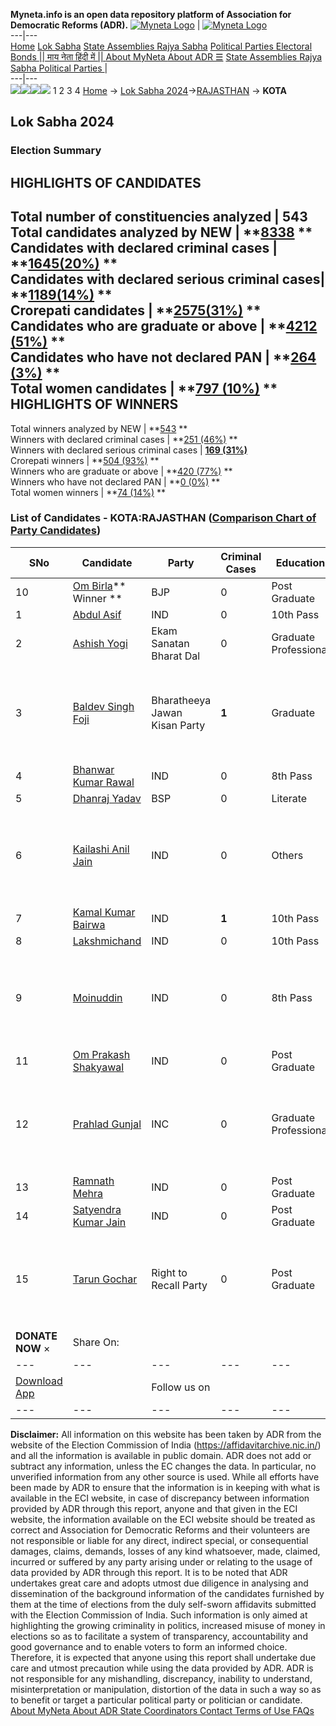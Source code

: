 **Myneta.info is an open data repository platform of Association for Democratic Reforms (ADR).**
[![Myneta Logo](https://www.myneta.info/lib/img/myneta-logo.png)](https://www.myneta.info/) | [![Myneta Logo](https://www.myneta.info/lib/img/adr-logo.png)](https://adrindia.org)  
---|---  
[Home](https://www.myneta.info/) [Lok Sabha](https://www.myneta.info/#ls "Lok Sabha") [ State Assemblies ](https://www.myneta.info/#sa "State Assemblies") [Rajya Sabha](https://www.myneta.info/#rs "Rajya Sabha") [Political Parties ](https://www.myneta.info/party "Political Parties") [ Electoral Bonds ](https://www.myneta.info/electoral_bonds "Electoral Bonds") [ || माय नेता हिंदी में || ](https://translate.google.co.in/translate?prev=hp&hl=en&js=y&u=www.myneta.info&sl=en&tl=hi&history_state0=) [ About MyNeta ](https://adrindia.org/content/about-myneta) [ About ADR ](https://adrindia.org/about-adr/who-we-are) [☰](javascript:void\(0\))
[ State Assemblies ](https://www.myneta.info/#sa "State Assemblies") [ Rajya Sabha ](https://www.myneta.info/#rs "Rajya Sabha") [ Political Parties ](https://www.myneta.info/party "Political Parties")
|   
---|---  
![](https://www.myneta.info/lib/img/banner/banner-1.png)![](https://www.myneta.info/lib/img/banner/banner-2.png)![](https://www.myneta.info/lib/img/banner/banner-3.png)![](https://www.myneta.info/lib/img/banner/banner-4.png)
1  2  3  4 
[Home](https://www.myneta.info/) → [Lok Sabha 2024](https://www.myneta.info/LokSabha2024/)→[RAJASTHAN](https://www.myneta.info/LokSabha2024/index.php?action=show_constituencies&state_id=29) → **KOTA**
### 
## Lok Sabha 2024
###  Election Summary 
HIGHLIGHTS OF CANDIDATES  
---  
Total number of constituencies analyzed |  543   
Total candidates analyzed by NEW | **[8338](https://www.myneta.info/LokSabha2024/index.php?action=summary&subAction=candidates_analyzed&sort=candidate#summary) **  
Candidates with declared criminal cases | **[1645(20%)](https://www.myneta.info/LokSabha2024/index.php?action=summary&subAction=crime&sort=candidate#summary) **  
Candidates with declared serious criminal cases| **[1189(14%)](https://www.myneta.info/LokSabha2024/index.php?action=summary&subAction=serious_crime&sort=candidate#summary) **  
Crorepati candidates | **[2575(31%)](https://www.myneta.info/LokSabha2024/index.php?action=summary&subAction=crorepati&sort=candidate#summary) **  
Candidates who are graduate or above | **[4212 (51%)](https://www.myneta.info/LokSabha2024/index.php?action=summary&subAction=education&sort=candidate#summary) **  
Candidates who have not declared PAN | **[264 (3%)](https://www.myneta.info/LokSabha2024/index.php?action=summary&subAction=without_pan&sort=candidate#summary) **  
Total women candidates | **[797 (10%)](https://www.myneta.info/LokSabha2024/index.php?action=summary&subAction=women_candidate&sort=candidate#summary) **  
HIGHLIGHTS OF WINNERS  
---  
Total winners analyzed by NEW | **[543](https://www.myneta.info/LokSabha2024/index.php?action=summary&subAction=winner_analyzed&sort=candidate#summary) **  
Winners with declared criminal cases | **[251 (46%)](https://www.myneta.info/LokSabha2024/index.php?action=summary&subAction=winner_crime&sort=candidate#summary) **  
Winners with declared serious criminal cases | **[169 (31%)](https://www.myneta.info/LokSabha2024/index.php?action=summary&subAction=winner_serious_crime&sort=candidate#summary)**  
Crorepati winners | **[504 (93%)](https://www.myneta.info/LokSabha2024/index.php?action=summary&subAction=winner_crorepati&sort=candidate#summary) **  
Winners who are graduate or above | **[420 (77%)](https://www.myneta.info/LokSabha2024/index.php?action=summary&subAction=winner_education&sort=candidate#summary) **  
Winners who have not declared PAN | **[0 (0%)](https://www.myneta.info/LokSabha2024/index.php?action=summary&subAction=winner_without_pan&sort=candidate#summary) **  
Total women winners | **[74 (14%)](https://www.myneta.info/LokSabha2024/index.php?action=summary&subAction=winner_women&sort=candidate#summary) **  
### List of Candidates - KOTA:RAJASTHAN ([Comparison Chart of Party Candidates](https://www.myneta.info/LokSabha2024/comparisonchart.php?constituency_id=377))
SNo | Candidate| Party| Criminal Cases| Education| Age| Total Assets| Liabilities  
---|---|---|---|---|---|---|---  
10  | [Om Birla](https://www.myneta.info/LokSabha2024/candidate.php?candidate_id=2567)** Winner ** | BJP | 0 | Post Graduate| 62 | Rs 10,62,06,645 ~ 10 Crore+ | Rs 0 ~   
1  | [Abdul Asif](https://www.myneta.info/LokSabha2024/candidate.php?candidate_id=2919) | IND | 0 | 10th Pass| 32 | Rs 1,19,713 ~ 1 Lacs+ | Rs 0 ~   
2  | [Ashish Yogi](https://www.myneta.info/LokSabha2024/candidate.php?candidate_id=2917) | Ekam Sanatan Bharat Dal | 0 | Graduate Professional| 29 | Rs 7,77,911 ~ 7 Lacs+ | Rs 0 ~   
3  | [Baldev Singh Foji](https://www.myneta.info/LokSabha2024/candidate.php?candidate_id=2915) | Bharatheeya Jawan Kisan Party | **1** | Graduate| 73 | ![](https://myneta.info/image_v2.php?myneta_folder=LokSabha2024&candidate_id=2915&col=ta) | ![](https://myneta.info/image_v2.php?myneta_folder=LokSabha2024&candidate_id=2915&col=lia)  
4  | [Bhanwar Kumar Rawal](https://www.myneta.info/LokSabha2024/candidate.php?candidate_id=1847) | IND | 0 | 8th Pass| 40 | Rs 1,60,000 ~ 1 Lacs+ | Rs 0 ~   
5  | [Dhanraj Yadav](https://www.myneta.info/LokSabha2024/candidate.php?candidate_id=2570) | BSP | 0 | Literate| 35 | Rs 1,15,900 ~ 1 Lacs+ | Rs 0 ~   
6  | [Kailashi Anil Jain](https://www.myneta.info/LokSabha2024/candidate.php?candidate_id=1999) | IND | 0 | Others| 60 | ![](https://myneta.info/image_v2.php?myneta_folder=LokSabha2024&candidate_id=1999&col=ta) | ![](https://myneta.info/image_v2.php?myneta_folder=LokSabha2024&candidate_id=1999&col=lia)  
7  | [Kamal Kumar Bairwa](https://www.myneta.info/LokSabha2024/candidate.php?candidate_id=2566) | IND | **1** | 10th Pass| 27 | Rs 25,000 ~ 25 Thou+ | Rs 0 ~   
8  | [Lakshmichand](https://www.myneta.info/LokSabha2024/candidate.php?candidate_id=2920) | IND | 0 | 10th Pass| 58 | Rs 2,77,546 ~ 2 Lacs+ | Rs 0 ~   
9  | [Moinuddin](https://www.myneta.info/LokSabha2024/candidate.php?candidate_id=2918) | IND | 0 | 8th Pass| 35 | ![](https://myneta.info/image_v2.php?myneta_folder=LokSabha2024&candidate_id=2918&col=ta) | ![](https://myneta.info/image_v2.php?myneta_folder=LokSabha2024&candidate_id=2918&col=lia)  
11  | [Om Prakash Shakyawal](https://www.myneta.info/LokSabha2024/candidate.php?candidate_id=2568) | IND | 0 | Post Graduate| 39 | Rs 2,95,657 ~ 2 Lacs+ | Rs 0 ~   
12  | [Prahlad Gunjal](https://www.myneta.info/LokSabha2024/candidate.php?candidate_id=1846) | INC | 0 | Graduate Professional| 56 | ![](https://myneta.info/image_v2.php?myneta_folder=LokSabha2024&candidate_id=1846&col=ta) | ![](https://myneta.info/image_v2.php?myneta_folder=LokSabha2024&candidate_id=1846&col=lia)  
13  | [Ramnath Mehra](https://www.myneta.info/LokSabha2024/candidate.php?candidate_id=1848) | IND | 0 | Post Graduate| 65 | Rs 2,74,88,765 ~ 2 Crore+ | Rs 2,42,400 ~ 2 Lacs+  
14  | [Satyendra Kumar Jain](https://www.myneta.info/LokSabha2024/candidate.php?candidate_id=2000) | IND | 0 | Post Graduate| 55 | Rs 3,70,24,809 ~ 3 Crore+ | Rs 6,43,881 ~ 6 Lacs+  
15  | [Tarun Gochar](https://www.myneta.info/LokSabha2024/candidate.php?candidate_id=1849) | Right to Recall Party | 0 | Post Graduate| 40 | ![](https://myneta.info/image_v2.php?myneta_folder=LokSabha2024&candidate_id=1849&col=ta) | ![](https://myneta.info/image_v2.php?myneta_folder=LokSabha2024&candidate_id=1849&col=lia)  
|  **DONATE NOW** × |  Share On:  | [](https://api.whatsapp.com/send?text=https%3A%2F%2Fmyneta.info%2Fpunjab2022%2Findex.php%3Faction%3Dshow_constituencies%26state_id%3D19) | [](https://www.facebook.com/sharer/sharer.php?u=https%3A%2F%2Fmyneta.info%2Fpunjab2022%2Findex.php%3Faction%3Dshow_constituencies%26state_id%3D19) | [](https://twitter.com/share?url=https%3A%2F%2Fmyneta.info%2Fpunjab2022%2Findex.php%3Faction%3Dshow_constituencies%26state_id%3D19)  
---|---|---|---|---  
| [ Download App ](https://play.google.com/store/apps/details?id=com.webrosoft.myneta1&pcampaignid=pcampaignidMKT-Other-global-all-co-prtnr-py-PartBadge-Mar2515-1) | [](https://play.google.com/store/apps/details?id=com.webrosoft.myneta1&pcampaignid=pcampaignidMKT-Other-global-all-co-prtnr-py-PartBadge-Mar2515-1) |  Follow us on  | [](https://www.facebook.com/adrindia.org/) | [](https://twitter.com/adrspeaks) | [](https://groups.google.com/g/national-election-watch?hl=en&pli=1) | [](https://www.instagram.com/adrspeaks/) | [](https://www.youtube.com/user/adrspeaks) | [](https://sharechat.com/profile/adrspeaks)  
---|---|---|---|---|---|---|---|---  
**Disclaimer:** All information on this website has been taken by ADR from the website of the Election Commission of India (https://affidavitarchive.nic.in/) and all the information is available in public domain. ADR does not add or subtract any information, unless the EC changes the data. In particular, no unverified information from any other source is used. While all efforts have been made by ADR to ensure that the information is in keeping with what is available in the ECI website, in case of discrepancy between information provided by ADR through this report, anyone and that given in the ECI website, the information available on the ECI website should be treated as correct and Association for Democratic Reforms and their volunteers are not responsible or liable for any direct, indirect special, or consequential damages, claims, demands, losses of any kind whatsoever, made, claimed, incurred or suffered by any party arising under or relating to the usage of data provided by ADR through this report. It is to be noted that ADR undertakes great care and adopts utmost due diligence in analysing and dissemination of the background information of the candidates furnished by them at the time of elections from the duly self-sworn affidavits submitted with the Election Commission of India. Such information is only aimed at highlighting the growing criminality in politics, increased misuse of money in elections so as to facilitate a system of transparency, accountability and good governance and to enable voters to form an informed choice. Therefore, it is expected that anyone using this report shall undertake due care and utmost precaution while using the data provided by ADR. ADR is not responsible for any mishandling, discrepancy, inability to understand, misinterpretation or manipulation, distortion of the data in such a way so as to benefit or target a particular political party or politician or candidate. 
[ About MyNeta ](https://adrindia.org/content/about-myneta) [ About ADR ](https://adrindia.org/about-adr/who-we-are) [ State Coordinators ](https://adrindia.org/about-adr/state-coordinators) [ Contact ](https://adrindia.org/contact-us) [ Terms of Use ](https://adrindia.org/content/adr-terms-use) [ FAQs ](https://adrindia.org/content/faqs)
